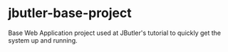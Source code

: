 # jbutler-base-project
Base Web Application project used at JButler's tutorial to quickly get the system up and running.
